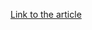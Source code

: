 [Link to the article](https://jamf.com/blog/cryptojacking-macos-malware-discovered-by-jamf-threat-labs/)
